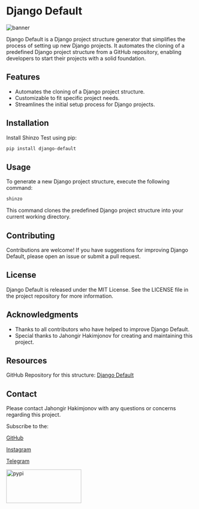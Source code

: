 # Django Default



![banner](https://i.postimg.cc/WzS3fs9f/Pics-Art-24-07-08-01-10-45-321.png "banner")


Django Default is a Django project structure generator that simplifies the process of setting up new Django projects. It automates the cloning of a predefined Django project structure from a GitHub repository, enabling developers to start their projects with a solid foundation.

## Features

- Automates the cloning of a Django project structure.
- Customizable to fit specific project needs.
- Streamlines the initial setup process for Django projects.

## Installation

Install Shinzo Test using pip:

```bash
pip install django-default
```

## Usage

To generate a new Django project structure, execute the following command:

```bash
shinzo
```

This command clones the predefined Django project structure into your current working directory.

## Contributing

Contributions are welcome! If you have suggestions for improving Django Default, please open an issue or submit a pull request.

## License

Django Default is released under the MIT License. See the LICENSE file in the project repository for more information.

## Acknowledgments

- Thanks to all contributors who have helped to improve Django Default.
- Special thanks to Jahongir Hakimjonov for creating and maintaining this project.

## Resources
GitHub Repository for this structure: [Django Default](https://github.com/JahongirHakimjonov/DjangoDefault)

## Contact
Please contact Jahongir Hakimjonov with any questions or concerns regarding this project.

Subscribe to the: 


[GitHub](https://github.com/JahongirHakimjonov) 


[Instagram](https://www.instagram.com/ja_kahn_gir/)


[Telegram](https://t.me/jakhangir_blog)


<a href="https://pypi.org/project/django-default/">
    <img src="https://i0.wp.com/securityaffairs.com/wp-content/uploads/2021/08/PyPI.png?ssl=1" width="200" height="90" alt="pypi">
</a>

